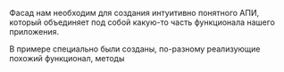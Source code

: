 Фасад нам необходим для создания интуитивно понятного АПИ, который объединяет
под собой какую-то часть функционала нашего приложения.

В примере специально были созданы,
по-разному реализующие похожий функционал, методы
